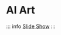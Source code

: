 # AI Art

::: info
[Slide Show](https://docs.google.com/presentation/d/10EHaJ9YXig2Hy2dhr7LUwXG0_C_lWdHiFoMctlbVcNI/edit?usp=sharing)
:::